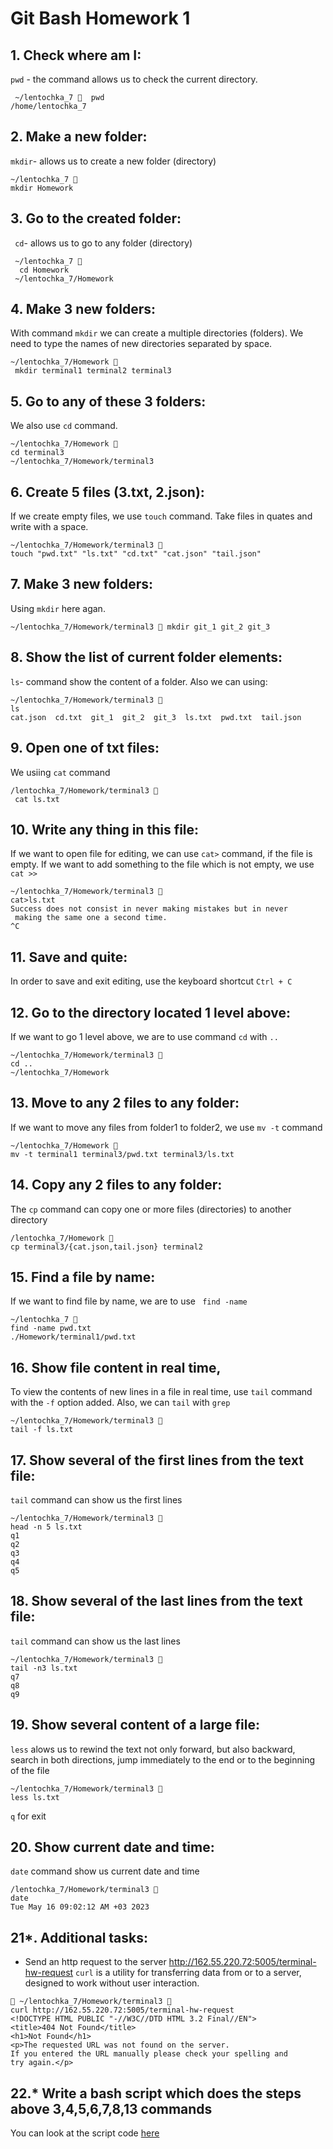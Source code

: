# Git Bash Homework 1 
## 1. __Check where am I:__


``` pwd ``` - the command allows us to check the current directory.
``` 
 ~/lentochka_7   pwd                                                                                                                   
/home/lentochka_7
```
## 2. Make a new folder:
```mkdir```- allows us to create a new folder (directory) 
```
~/lentochka_7  
mkdir Homework  
```
## 3. Go to the created folder:
``` cd```- allows us to go to any folder (directory)
```
 ~/lentochka_7 
  cd Homework                                                                                                           
 ~/lentochka_7/Homework 
```
## 4. Make 3 new folders:
With command ```mkdir``` we can create a multiple directories (folders).
We need to type the names of new directories separated by space.
```
~/lentochka_7/Homework 
 mkdir terminal1 terminal2 terminal3
```
## 5. Go to any of these 3 folders:
We also use ```cd``` command.
```
~/lentochka_7/Homework  
cd terminal3                                                                                               
~/lentochka_7/Homework/terminal3 
```
## 6. Create 5 files (3.txt, 2.json):
If we create empty files, we use ```touch``` command. Take files in quates and write with 
a space.
```
~/lentochka_7/Homework/terminal3  
touch "pwd.txt" "ls.txt" "cd.txt" "cat.json" "tail.json"                                           
```
## 7. Make 3 new folders:
Using ```mkdir``` here agan.
```
~/lentochka_7/Homework/terminal3  mkdir git_1 git_2 git_3 
```
## 8. Show the list of current folder elements:
```ls```- command show the content of a folder.
Also we can using:

```
~/lentochka_7/Homework/terminal3  
ls                                                                                                 
cat.json  cd.txt  git_1  git_2  git_3  ls.txt  pwd.txt  tail.json
```
## 9. Open one of txt files:
We usiing ```cat``` command
```
/lentochka_7/Homework/terminal3 
 cat ls.txt  
```
## 10. Write any thing in this file:
If we want to open file for editing, we can use ```cat>``` command, if the file is empty.
If we want to add something to the file which is not empty, we use ```cat >>```
```
~/lentochka_7/Homework/terminal3  
cat>ls.txt                                                                                     
Success does not consist in never making mistakes but in never
 making the same one a second time.  
^C 
```
## 11. Save and quite:
In order to save and exit editing, use the keyboard shortcut ```Ctrl + C```
## 12. Go to the directory located 1 level above:
If we want to go  1 level above, we are  to use command ```cd``` with ```..```
```
~/lentochka_7/Homework/terminal3  
cd ..                                                                                  
~/lentochka_7/Homework 
```
## 13. Move to any 2 files to any folder:
If we want to move any files from folder1 to folder2, we use ```mv -t``` command
```
~/lentochka_7/Homework  
mv -t terminal1 terminal3/pwd.txt terminal3/ls.txt 
```
## 14. Copy any 2 files to any folder:
The ```cp``` command can copy one or more files (directories) to another directory
```
/lentochka_7/Homework  
cp terminal3/{cat.json,tail.json} terminal2 
```
## 15. Find a file by name:
If we want to find file by name, we are to use ``` find -name```
```
~/lentochka_7  
find -name pwd.txt                                                                                                    
./Homework/terminal1/pwd.txt
```
## 16. Show file content in real time, 
To view the contents of new lines in a file in real time, use ```tail``` command with the 
```-f``` option added. Also, we can ```tail``` with ```grep```
```
~/lentochka_7/Homework/terminal3 
tail -f ls.txt 
```
## 17. Show several of the first lines from the text file:
```tail``` command can show us the first lines
```
~/lentochka_7/Homework/terminal3 
head -n 5 ls.txt                                                                                   
q1
q2
q3
q4
q5
```

## 18. Show several of the last lines from the text file:
```tail``` command can show us the last lines
```
~/lentochka_7/Homework/terminal3  
tail -n3 ls.txt                                                                                    
q7
q8
q9
```

## 19. Show several content of a large file:
```less``` alows us to rewind the text not only forward, but also backward, search in both
directions, jump immediately to the end or to the beginning of the file
```
~/lentochka_7/Homework/terminal3  
less ls.txt  
```
```q``` for exit

## 20. Show current date and time:
```date``` command show us current date and time
```
/lentochka_7/Homework/terminal3  
date                                                                                       
Tue May 16 09:02:12 AM +03 2023
```
## 21*. Additional tasks:
- Send an http request to the server http://162.55.220.72:5005/terminal-hw-request
  ```curl``` is a utility for transferring data from or to a server, designed to work without
user interaction.
```
 ~/lentochka_7/Homework/terminal3  
curl http://162.55.220.72:5005/terminal-hw-request                                                 
<!DOCTYPE HTML PUBLIC "-//W3C//DTD HTML 3.2 Final//EN">
<title>404 Not Found</title>
<h1>Not Found</h1>
<p>The requested URL was not found on the server. 
If you entered the URL manually please check your spelling and
try again.</p>
```
## 22.* Write a bash script which does the steps above 3,4,5,6,7,8,13 commands
You can look at the script code [here](https://github.com/ElenaAvgustinovich1992/Terminal/blob/main/shh.sh)








